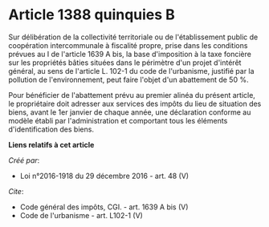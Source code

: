 # Article 1388 quinquies B

Sur délibération de la collectivité territoriale ou de l'établissement public de coopération intercommunale à fiscalité
propre, prise dans les conditions prévues au I de l'article 1639 A bis, la base d'imposition à la taxe foncière sur les
propriétés bâties situées dans le périmètre d'un projet d'intérêt général, au sens de l'article L. 102-1 du code de
l'urbanisme, justifié par la pollution de l'environnement, peut faire l'objet d'un abattement de 50 %. 

Pour bénéficier de l'abattement prévu au premier alinéa du présent article, le propriétaire doit adresser aux services des
impôts du lieu de situation des biens, avant le 1er janvier de chaque année, une déclaration conforme au modèle établi par
l'administration et comportant tous les éléments d'identification des biens.

**Liens relatifs à cet article**

_Créé par_:

  - Loi n°2016-1918 du 29 décembre 2016 - art. 48 (V)

_Cite_:

  - Code général des impôts, CGI. - art. 1639 A bis (V)
  - Code de l'urbanisme - art. L102-1 (V)
